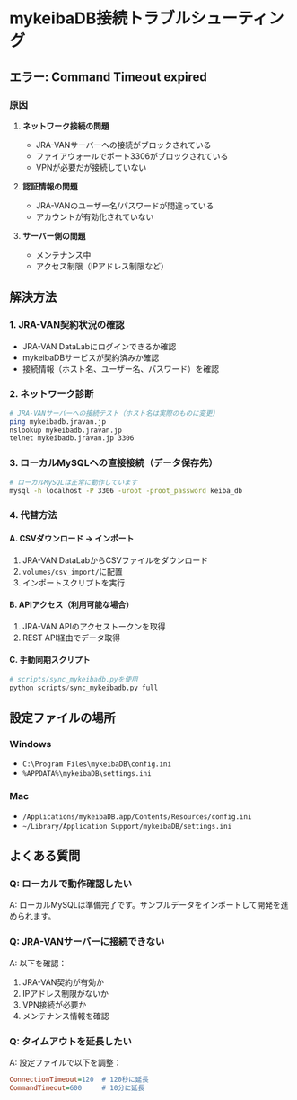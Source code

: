 # mykeibaDB接続トラブルシューティング

## エラー: Command Timeout expired

### 原因
1. **ネットワーク接続の問題**
   - JRA-VANサーバーへの接続がブロックされている
   - ファイアウォールでポート3306がブロックされている
   - VPNが必要だが接続していない

2. **認証情報の問題**
   - JRA-VANのユーザー名/パスワードが間違っている
   - アカウントが有効化されていない

3. **サーバー側の問題**
   - メンテナンス中
   - アクセス制限（IPアドレス制限など）

## 解決方法

### 1. JRA-VAN契約状況の確認
- JRA-VAN DataLabにログインできるか確認
- mykeibaDBサービスが契約済みか確認
- 接続情報（ホスト名、ユーザー名、パスワード）を確認

### 2. ネットワーク診断
```bash
# JRA-VANサーバーへの接続テスト（ホスト名は実際のものに変更）
ping mykeibadb.jravan.jp
nslookup mykeibadb.jravan.jp
telnet mykeibadb.jravan.jp 3306
```

### 3. ローカルMySQLへの直接接続（データ保存先）
```bash
# ローカルMySQLは正常に動作しています
mysql -h localhost -P 3306 -uroot -proot_password keiba_db
```

### 4. 代替方法

#### A. CSVダウンロード → インポート
1. JRA-VAN DataLabからCSVファイルをダウンロード
2. `volumes/csv_import/`に配置
3. インポートスクリプトを実行

#### B. APIアクセス（利用可能な場合）
1. JRA-VAN APIのアクセストークンを取得
2. REST API経由でデータ取得

#### C. 手動同期スクリプト
```python
# scripts/sync_mykeibadb.pyを使用
python scripts/sync_mykeibadb.py full
```

## 設定ファイルの場所

### Windows
- `C:\Program Files\mykeibaDB\config.ini`
- `%APPDATA%\mykeibaDB\settings.ini`

### Mac
- `/Applications/mykeibaDB.app/Contents/Resources/config.ini`
- `~/Library/Application Support/mykeibaDB/settings.ini`

## よくある質問

### Q: ローカルで動作確認したい
A: ローカルMySQLは準備完了です。サンプルデータをインポートして開発を進められます。

### Q: JRA-VANサーバーに接続できない
A: 以下を確認：
1. JRA-VAN契約が有効か
2. IPアドレス制限がないか
3. VPN接続が必要か
4. メンテナンス情報を確認

### Q: タイムアウトを延長したい
A: 設定ファイルで以下を調整：
```ini
ConnectionTimeout=120  # 120秒に延長
CommandTimeout=600     # 10分に延長
```